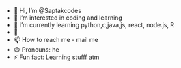 - 👋 Hi, I’m @Saptakcodes
- 👀 I’m interested in coding and learning 
- 🌱 I’m currently learning python,c,java,js, react, node.js, R
- 💞️ 
- 📫 How to reach me - mail me 
- 😄 Pronouns: he
- ⚡ Fun fact: Learning stufff atm

<!---
Saptakcodes/Saptakcodes is a ✨ special ✨ repository because its `README.md` (this file) appears on your GitHub profile.
You can click the Preview link to take a look at your changes.
--->
